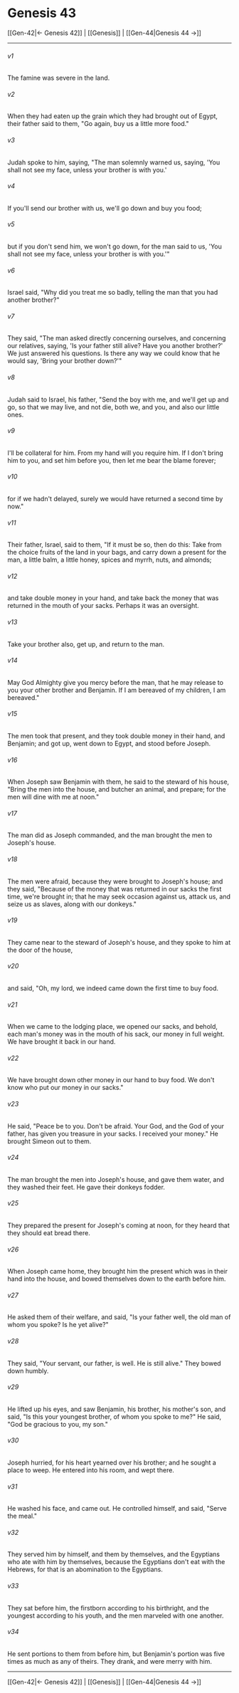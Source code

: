 # Genesis 43

[[Gen-42|← Genesis 42]] | [[Genesis]] | [[Gen-44|Genesis 44 →]]
***



###### v1 
The famine was severe in the land. 

###### v2 
When they had eaten up the grain which they had brought out of Egypt, their father said to them, "Go again, buy us a little more food." 

###### v3 
Judah spoke to him, saying, "The man solemnly warned us, saying, 'You shall not see my face, unless your brother is with you.' 

###### v4 
If you'll send our brother with us, we'll go down and buy you food; 

###### v5 
but if you don't send him, we won't go down, for the man said to us, 'You shall not see my face, unless your brother is with you.'" 

###### v6 
Israel said, "Why did you treat me so badly, telling the man that you had another brother?" 

###### v7 
They said, "The man asked directly concerning ourselves, and concerning our relatives, saying, 'Is your father still alive? Have you another brother?' We just answered his questions. Is there any way we could know that he would say, 'Bring your brother down?'" 

###### v8 
Judah said to Israel, his father, "Send the boy with me, and we'll get up and go, so that we may live, and not die, both we, and you, and also our little ones. 

###### v9 
I'll be collateral for him. From my hand will you require him. If I don't bring him to you, and set him before you, then let me bear the blame forever; 

###### v10 
for if we hadn't delayed, surely we would have returned a second time by now." 

###### v11 
Their father, Israel, said to them, "If it must be so, then do this: Take from the choice fruits of the land in your bags, and carry down a present for the man, a little balm, a little honey, spices and myrrh, nuts, and almonds; 

###### v12 
and take double money in your hand, and take back the money that was returned in the mouth of your sacks. Perhaps it was an oversight. 

###### v13 
Take your brother also, get up, and return to the man. 

###### v14 
May God Almighty give you mercy before the man, that he may release to you your other brother and Benjamin. If I am bereaved of my children, I am bereaved." 

###### v15 
The men took that present, and they took double money in their hand, and Benjamin; and got up, went down to Egypt, and stood before Joseph. 

###### v16 
When Joseph saw Benjamin with them, he said to the steward of his house, "Bring the men into the house, and butcher an animal, and prepare; for the men will dine with me at noon." 

###### v17 
The man did as Joseph commanded, and the man brought the men to Joseph's house. 

###### v18 
The men were afraid, because they were brought to Joseph's house; and they said, "Because of the money that was returned in our sacks the first time, we're brought in; that he may seek occasion against us, attack us, and seize us as slaves, along with our donkeys." 

###### v19 
They came near to the steward of Joseph's house, and they spoke to him at the door of the house, 

###### v20 
and said, "Oh, my lord, we indeed came down the first time to buy food. 

###### v21 
When we came to the lodging place, we opened our sacks, and behold, each man's money was in the mouth of his sack, our money in full weight. We have brought it back in our hand. 

###### v22 
We have brought down other money in our hand to buy food. We don't know who put our money in our sacks." 

###### v23 
He said, "Peace be to you. Don't be afraid. Your God, and the God of your father, has given you treasure in your sacks. I received your money." He brought Simeon out to them. 

###### v24 
The man brought the men into Joseph's house, and gave them water, and they washed their feet. He gave their donkeys fodder. 

###### v25 
They prepared the present for Joseph's coming at noon, for they heard that they should eat bread there. 

###### v26 
When Joseph came home, they brought him the present which was in their hand into the house, and bowed themselves down to the earth before him. 

###### v27 
He asked them of their welfare, and said, "Is your father well, the old man of whom you spoke? Is he yet alive?" 

###### v28 
They said, "Your servant, our father, is well. He is still alive." They bowed down humbly. 

###### v29 
He lifted up his eyes, and saw Benjamin, his brother, his mother's son, and said, "Is this your youngest brother, of whom you spoke to me?" He said, "God be gracious to you, my son." 

###### v30 
Joseph hurried, for his heart yearned over his brother; and he sought a place to weep. He entered into his room, and wept there. 

###### v31 
He washed his face, and came out. He controlled himself, and said, "Serve the meal." 

###### v32 
They served him by himself, and them by themselves, and the Egyptians who ate with him by themselves, because the Egyptians don't eat with the Hebrews, for that is an abomination to the Egyptians. 

###### v33 
They sat before him, the firstborn according to his birthright, and the youngest according to his youth, and the men marveled with one another. 

###### v34 
He sent portions to them from before him, but Benjamin's portion was five times as much as any of theirs. They drank, and were merry with him.

***
[[Gen-42|← Genesis 42]] | [[Genesis]] | [[Gen-44|Genesis 44 →]]
